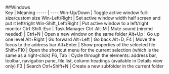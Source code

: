 ##Windows  
Key  | Meaning
-----  | ----
Win-Up/Down  | Toggle active window full-size/custom size
Win-Left/Right  | Set active window width half screen and put it left/right
Win-Shift_Left/Right  | Put active window to a left/right monitor
Ctrl-Shift-Esc  | Task Manager
Ctrl-Alt-M  | Mute sound (nircmd needed)
  | 
Ctrl+N  | Open a new window on the same folder
Alt+Up  | Go up one level
Alt+Right  | Go forward
Alt+Left  | Go back
Alt+D, F4  | Move the focus to the address bar 
Alt+Enter  | Show properties of the selected file
Shift+F10  | Open the shortcut menu for the current selection (which is the same as a right-click)
F6, Tab  | Cycle through the elements: address bar, toolbar, navigation pane, file list, column headings (available in Details view only)
F3  | Search
Ctrl+Shift+N  | Create a new subfolder in the current folder

